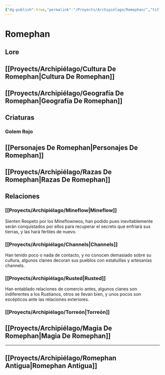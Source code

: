 ```yaml
---
{"dg-publish":true,"permalink":"/Proyects/Archipiélago/Romephan/","title":"Romephan","created":"2023-03-21T13:19:35.911-05:00","updated":"2023-10-24T10:44:24.789-05:00"}
---
```



# Romephan

## Lore

## [[Proyects/Archipiélago/Cultura De Romephan\|Cultura De Romephan]]

## [[Proyects/Archipiélago/Geografía De Romephan\|Geografía De Romephan]]

## Criaturas

### Golem Rojo

## [[Personajes De Romephan\|Personajes De Romephan]]

## [[Proyects/Archipiélago/Razas De Romephan\|Razas De Romephan]]

## Relaciones

### [[Proyects/Archipiélago/Mineflow\|Mineflow]]

Sienten Respeto por los Mineflowneos, han podido pues inevitablemente serán conquistados por ellos para recuperar el secreto que enfriará sus tierras, y las hará fértiles de nuevo.

### [[Proyects/Archipiélago/Channels\|Channels]]

Han tenido poco o nada de contacto, y no conocen demasiado sobre su cultura, algunos clanes decoran sus pueblos con estatuillas y artesanías channels.

### [[Proyects/Archipiélago/Rusted\|Rusted]]

 Han entablado relaciones de comercio antes, algunos clanes son indiferentes a los Rustianos, otros se llevan bien, y unos pocos son escépticos ante las relaciones exteriores.

### [[Proyects/Archipiélago/Torreón\|Torreón]]

## [[Proyects/Archipiélago/Magia De Romephan\|Magia De Romephan]]

---

## [[Proyects/Archipiélago/Romephan Antigua\|Romephan Antigua]]
